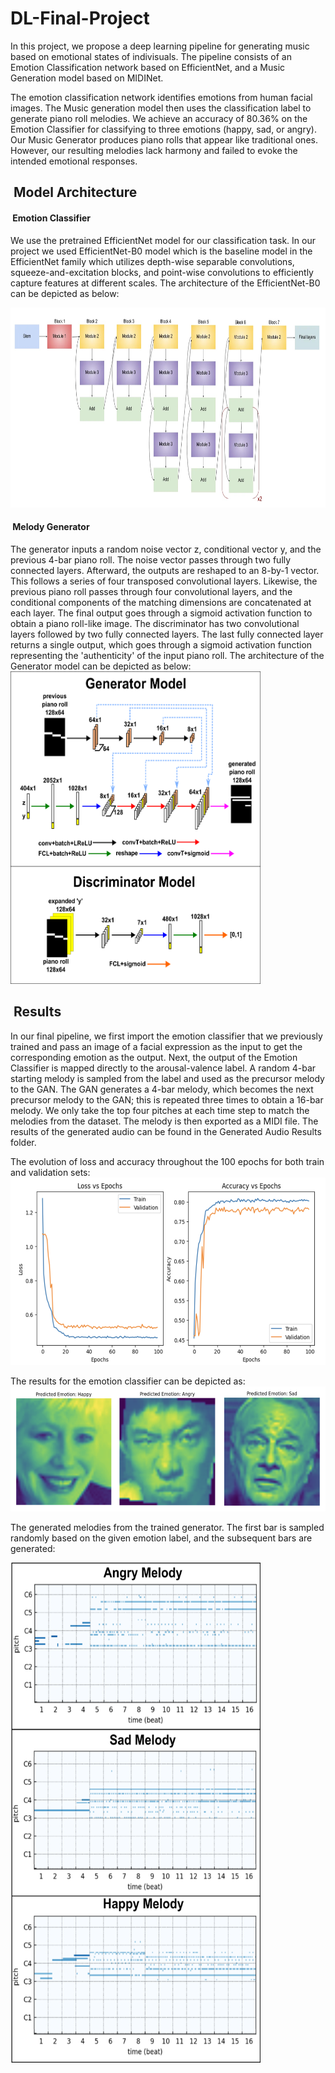 # DL-Final-Project

In this project, we propose a deep learning pipeline for generating music based on emotional states of indivisuals. The pipeline consists of an Emotion Classification network based on EfficientNet, and a Music Generation model based on MIDINet. 


The emotion classification network identifies emotions from human facial images. The Music generation model then uses the classification label to generate piano roll melodies. We achieve an accuracy of 80.36\% on the Emotion Classifier for classifying to three emotions (happy, sad, or angry). Our Music Generator produces piano rolls that appear like traditional ones. However, our resulting melodies lack harmony and failed to evoke the intended emotional responses.

<h2> &nbsp;Model Architecture</h2>

<h4> &nbsp;Emotion Classifier</h4>

We use the pretrained EfficientNet model for our classification task. In our project we used EfficientNet-B0 model which is the baseline model in the EfficientNet family which utilizes depth-wise separable convolutions, squeeze-and-excitation blocks, and point-wise convolutions to efficiently capture features at different scales. The architecture of the EfficientNet-B0 can be depicted as below:


<img src="images/efficient net b0.jpeg" alt="My Image" width="800" height="320">



<h4> &nbsp;Melody Generator</h4>
The generator inputs a random noise vector z, conditional vector y, and the previous 4-bar piano roll. The noise vector passes through two fully connected layers. Afterward, the outputs are reshaped to an 8-by-1 vector. This follows a series of four transposed convolutional layers. Likewise, the previous piano roll passes through four convolutional layers, and the conditional components of the matching dimensions are concatenated at each layer. The final output goes through a sigmoid activation function to obtain a piano roll-like image. The discriminator has two convolutional layers followed by two fully connected layers. The last fully connected layer returns a single output, which goes through a sigmoid activation function representing the 'authenticity' of the input piano roll. 
The architecture of the Generator model can be depicted as below:


<img src="images/MusicGenModel.png" alt="My Image" width="400" height="500">

<h2> &nbsp;Results</h2>

In our final pipeline, we first import the emotion classifier that we previously trained and pass an image of a facial expression as the input to get the corresponding emotion as the output. Next, the output of the Emotion Classifier is mapped directly to the arousal-valence label. A random 4-bar starting melody is sampled from the label and used as the precursor melody to the GAN. The GAN generates a 4-bar melody, which becomes the next precursor melody to the GAN; this is repeated three times to obtain a 16-bar melody. We only take the top four pitches at each time step to match the melodies from the dataset. The melody is then exported as a MIDI file. The results of the generated audio can be found in the Generated Audio Results folder.


The evolution of loss and accuracy throughout the 100 epochs for both train and validation sets:
<img src="images/plots.png" alt="My Image" width="600" height="300">

The results for the emotion classifier can be depicted as:
<img src="images/faces.png" alt="My Image" width="600" height="200">

The generated melodies from the trained generator. The first bar is sampled randomly based on the given emotion label, and the subsequent bars are generated:

<img src="images/gen_melodies.png" alt="My Image" width="400" height="800">


